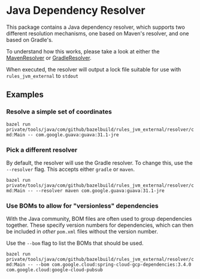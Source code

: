 # Java Dependency Resolver

This package contains a Java dependency resolver, which supports two different
resolution mechanisms, one based on Maven's resolver, and one based on
Gradle's.

To understand how this works, please take a look at either the 
[MavenResolver](maven/MavenResolver.java) or
[GradleResolver](gradle/GradleResolver.java).

When executed, the resolver will output a lock file suitable for use with
`rules_jvm_external` to `stdout`

## Examples

### Resolve a simple set of coordinates

`bazel run private/tools/java/com/github/bazelbuild/rules_jvm_external/resolver/cmd:Main -- com.google.guava:guava:31.1-jre`

### Pick a different resolver

By default, the resolver will use the Gradle resolver. To change this, use 
the `--resolver` flag. This accepts either `gradle` or `maven`.

`bazel run private/tools/java/com/github/bazelbuild/rules_jvm_external/resolver/cmd:Main -- --resolver maven com.google.guava:guava:31.1-jre`

### Use BOMs to allow for "versionless" dependencies

With the Java community, BOM files are often used to group dependencies
together. These specify version numbers for dependencies, which can then
be included in _other_ `pom.xml` files without the version number.

Use the `--bom` flag to list the BOMs that should be used.

`bazel run private/tools/java/com/github/bazelbuild/rules_jvm_external/resolver/cmd:Main -- --bom com.google.cloud:spring-cloud-gcp-dependencies:3.4.0 com.google.cloud:google-cloud-pubsub`
